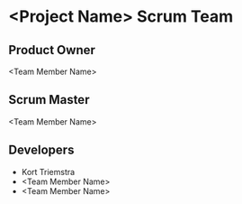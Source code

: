 # \<Project Name\> Scrum Team
## Product Owner
\<Team Member Name\>
## Scrum Master
\<Team Member Name\>
## Developers
- Kort Triemstra
- \<Team Member Name\>
- \<Team Member Name\>
